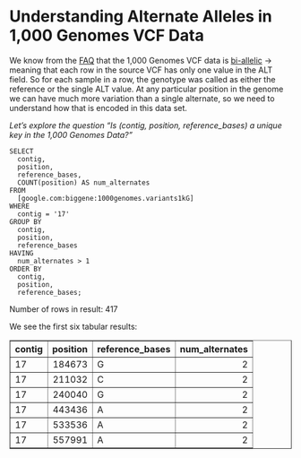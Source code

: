 Understanding Alternate Alleles in 1,000 Genomes VCF Data
========================================================

We know from the [FAQ](http://www.1000genomes.org/faq/are-all-genotype-calls-current-release-vcf-files-bi-allelic) that the 1,000 Genomes VCF data is [bi-allelic](http://www.1000genomes.org/faq/are-all-genotype-calls-current-release-vcf-files-bi-allelic) → meaning that each row in the source VCF has only one value in the ALT field.  So for each sample in a row, the genotype was called as either the reference or the single ALT value.  At any particular position in the genome we can have much more variation than a single alternate, so we need to understand how that is encoded in this data set.

_Let’s explore the question “Is (contig, position, reference_bases) a unique key in the 1,000 Genomes Data?”_


```
SELECT
  contig,
  position,
  reference_bases,
  COUNT(position) AS num_alternates
FROM
  [google.com:biggene:1000genomes.variants1kG]
WHERE
  contig = '17'
GROUP BY
  contig,
  position,
  reference_bases
HAVING
  num_alternates > 1
ORDER BY
  contig,
  position,
  reference_bases;
```


Number of rows in result: 417 


We see the first six tabular results:
<!-- html table generated in R 3.0.2 by xtable 1.7-3 package -->
<!-- Mon Apr 14 18:58:57 2014 -->
<TABLE border=1>
<TR> <TH> contig </TH> <TH> position </TH> <TH> reference_bases </TH> <TH> num_alternates </TH>  </TR>
  <TR> <TD> 17 </TD> <TD align="right"> 184673 </TD> <TD> G </TD> <TD align="right">   2 </TD> </TR>
  <TR> <TD> 17 </TD> <TD align="right"> 211032 </TD> <TD> C </TD> <TD align="right">   2 </TD> </TR>
  <TR> <TD> 17 </TD> <TD align="right"> 240040 </TD> <TD> G </TD> <TD align="right">   2 </TD> </TR>
  <TR> <TD> 17 </TD> <TD align="right"> 443436 </TD> <TD> A </TD> <TD align="right">   2 </TD> </TR>
  <TR> <TD> 17 </TD> <TD align="right"> 533536 </TD> <TD> A </TD> <TD align="right">   2 </TD> </TR>
  <TR> <TD> 17 </TD> <TD align="right"> 557991 </TD> <TD> A </TD> <TD align="right">   2 </TD> </TR>
   </TABLE>

